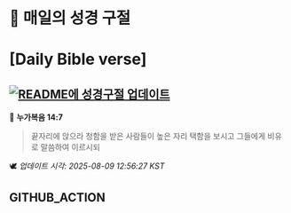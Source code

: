 # 🙏 매일의 성경 구절
# [Daily Bible verse]
## [![README에 성경구절 업데이트](https://github.com/DONGSUKA/first_test/actions/workflows/update-readme-bible.yml/badge.svg)](https://github.com/DONGSUKA/first_test/actions/workflows/update-readme-bible.yml)
<!-- START_BIBLE_VERSE -->
📖 **누가복음 14:7**
> 끝자리에 앉으라 청함을 받은 사람들이 높은 자리 택함을 보시고 그들에게 비유로 말씀하여 이르시되

🕊️ _업데이트 시각: 2025-08-09 12:56:27 KST_
  <!-- END_BIBLE_VERSE -->
## GITHUB_ACTION
